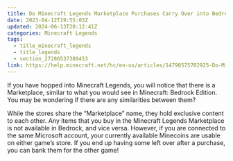 ```yaml
---
title: Do Minecraft Legends Marketplace Purchases Carry Over into Bedrock?
date: 2023-04-12T19:55:03Z
updated: 2024-06-13T20:12:41Z
categories: Minecraft Legends
tags:
  - title_minecraft_legends
  - title_legends
  - section_27286537389453
link: https://help.minecraft.net/hc/en-us/articles/14790575702925-Do-Minecraft-Legends-Marketplace-Purchases-Carry-Over-into-Bedrock
---
```


If you have hopped into Minecraft Legends, you will notice that there is a Marketplace, similar to what you would see in Minecraft: Bedrock Edition. You may be wondering if there are any similarities between them?

While the stores share the “Marketplace” name, they hold exclusive content to each other. Any items that you buy in the Minecraft Legends Marketplace is not available in Bedrock, and vice versa. However, if you are connected to the same Microsoft account, your currently available Minecoins are usable on either game’s store. If you end up having some left over after a purchase, you can bank them for the other game!
